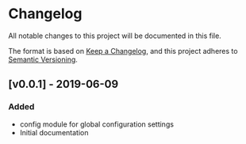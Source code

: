 # Changelog
All notable changes to this project will be documented in this file.

The format is based on [Keep a Changelog](https://keepachangelog.com/en/1.0.0/),
and this project adheres to [Semantic Versioning](https://semver.org/spec/v2.0.0.html).

[//]: # (BEGIN)

## \[v0.0.1\] - 2019-06-09

### Added

- config module for global configuration settings
- Initial documentation


